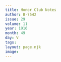 ```yaml
---
title: Honor Club Notes
author: B-7542
issue: 29
volume: 11
year: 1916
month: 49
day: V
tags:
layout: page.njk
image:
---
```


